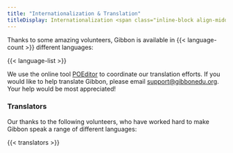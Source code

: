 ```yaml
---
title: "Internationalization & Translation"
titleDisplay: Internationalization <span class="inline-block align-middle text-grey text-2xl">&</span> Translation
---
```


Thanks to some amazing volunteers, Gibbon is available in {{< language-count >}} different languages:

{{< language-list >}}

We use the online tool [POEditor](https://poeditor.com) to coordinate our translation efforts. If you would like to help translate Gibbon, please email [support@gibbonedu.org](mailto:support@gibbonedu.org). Your help would be most appreciated!

### Translators

Our thanks to the following volunteers, who have worked hard to make Gibbon speak a range of different languages:

{{< translators >}}

